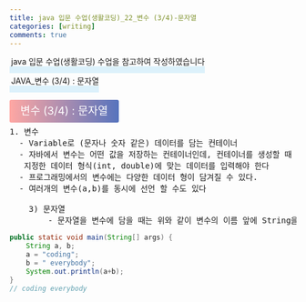 ```yaml
---
title: java 입문 수업(생활코딩)_22_변수 (3/4)-문자열
categories: [writing] 
comments: true
---
```

<p><span style="border-bottom: 12px solid #dcf1fb; padding: 0 0 0 0.2em;">java 입문 수업(생활코딩) 수업을 참고하여 작성하였습니다</span></p>
<p><span style="border-bottom: 12px solid #dcf1fb; padding: 0 0 0 0.2em;">JAVA_변수 (3/4) : 문자열</span></p>

<html lang="en">
<head>
    <meta charset="UTF-8">
    <title>정의</title>
</head>
<body>

<pre>
</pre>

<p><span style="background: linear-gradient(to right, #ffa7a3, #5673bd); padding: 0.43em 1em; font-size: 19px; border-radius: 3px; color: #ffffff;">변수 (3/4) : 문자열</span></p>

<pre>
1. 변수
  - Variable로 (문자나 숫자 같은) 데이터를 담는 컨테이너
  - 자바에서 변수는 어떤 값을 저장하는 컨테이너인데, 컨테이너를 생성할 때 
   지정한 데이터 형식(int, double)에 맞는 데이터를 입력해야 한다
  - 프로그래밍에서의 변수에는 다양한 데이터 형이 담겨질 수 있다.
  - 여러개의 변수(a,b)를 동시에 선언 할 수도 있다

	3) 문자열
		- 문자열을 변수에 담을 때는 위와 같이 변수의 이름 앞에 String을 붙여준다
</pre>
</body>
</html>


```java
public static void main(String[] args) {
	String a, b;
	a = "coding";
	b = " everybody";
	System.out.println(a+b);
}
// coding everybody
```